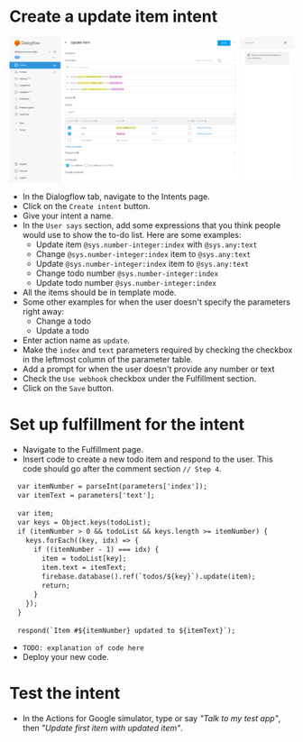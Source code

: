 # Create a update item intent

![](screenshots/04-update-item/04-update-item-intent.png)
- In the Dialogflow tab, navigate to the Intents page.
- Click on the `Create intent` button.
- Give your intent a name.
- In the `User says` section, add some expressions that you think people would use to show the to-do list. Here are some examples:
  - Update item `@sys.number-integer:index` with `@sys.any:text`
  - Change `@sys.number-integer:index` item to `@sys.any:text`
  - Update `@sys.number-integer:index` item to `@sys.any:text`
  - Change todo number `@sys.number-integer:index`
  - Update todo number `@sys.number-integer:index`
- All the items should be in template mode.
- Some other examples for when the user doesn't specify the parameters right away:
  - Change a todo
  - Update a todo
- Enter action name as `update`.
- Make the `index` and `text` parameters required by checking the checkbox in the leftmost column of the parameter table.
- Add a prompt for when the user doesn't provide any number or text
- Check the `Use webhook` checkbox under the Fulfillment section.
- Click on the `Save` button.

# Set up fulfillment for the intent

- Navigate to the Fulfillment page.
- Insert code to create a new todo item and respond to the user. This code should go after the comment section `// Step 4`.
```
  var itemNumber = parseInt(parameters['index']);
  var itemText = parameters['text'];

  var item;
  var keys = Object.keys(todoList);
  if (itemNumber > 0 && todoList && keys.length >= itemNumber) {
    keys.forEach((key, idx) => {
      if ((itemNumber - 1) === idx) {
        item = todoList[key];
        item.text = itemText;
        firebase.database().ref(`todos/${key}`).update(item);
        return;
      }
    });
  }

  respond(`Item #${itemNumber} updated to ${itemText}`);
```
- `TODO: explanation of code here`
- Deploy your new code.

# Test the intent

- In the Actions for Google simulator, type or say _"Talk to my test app"_, then _"Update first item with updated item"_.
